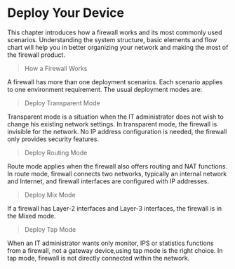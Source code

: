 # Deploy Your Device
This chapter introduces how a firewall works and its most commonly used scenarios. Understanding the system structure, basic elements and flow chart will help you in better organizing your network and making the most of the firewall product.

> How a Firewall Works

A firewall has more than one deployment scenarios. Each scenario applies to one environment requirement. The usual deployment modes are:

> Deploy Transparent Mode 

Transparent mode is a situation when the IT administrator does not wish to change his existing network settings. In transparent mode, the firewall is invisible for the network. No IP address configuration is needed, the firewall only provides security features. 

> Deploy Routing Mode 

Route mode applies when the firewall also offers routing and NAT functions. In route mode, firewall connects two networks, typically an internal network and Internet, and firewall interfaces are configured with IP addresses. 

> Deploy Mix Mode 

If a firewall has Layer-2 interfaces and Layer-3 interfaces, the firewall is in the Mixed mode.

> Deploy Tap Mode 

When an IT administrator wants only monitor, IPS or statistics functions from a firewall, not a gateway device,using tap mode is the right choice. In tap mode, firewall is not directly connected within the network.